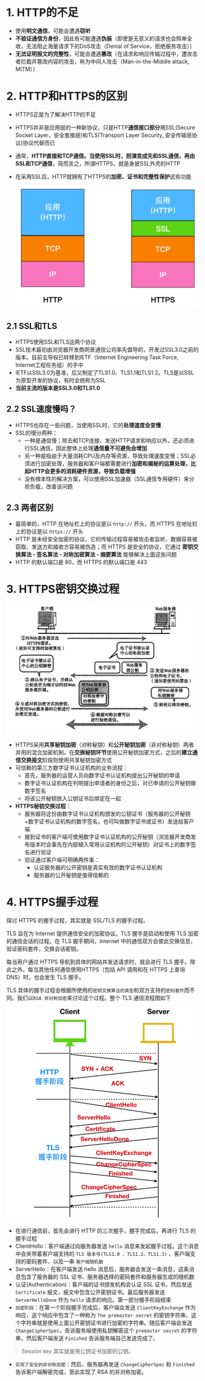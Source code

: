 # 1. HTTP的不足

- 使用**明文通信**，可能会遭遇**窃听**
- **不验证通信方身份**，因此有可能遭遇**伪装**（即使是无意义的请求也会照单全收，无法阻止海量请求下的DoS攻击（Denial of Service，拒绝服务攻击））
- **无法证明报文的完整性**，可能会遭遇**篡改**（在请求和响应传输过程中，遭攻击者拦截并篡改内容的攻击，称为中间人攻击（Man-in-the-Middle attack, MITM））


# 2. HTTP和HTTPS的区别

- HTTPS正是为了解决HTTP的不足

- HTTPS并非是应用层的一种新协议，只是HTTP**通信接口部分**用SSL(Secure Socket Layer，安全套接层)和TLS(Transport Layer Security, 安全传输层协议)协议代替而已

- 通常，**HTTP直接和TCP通信。当使用SSL时，则演变成先和SSL通信，再由SSL和TCP通信**，简而言之，所谓HTTPS，就是身披SSL外壳的HTTP

- 在采用SSL后，HTTP就拥有了HTTPS的**加密、证书和完整性保护**这些功能

  <center><img src="HTTPS.assets/28S4vMcAzCnNjqg.png"/></center>

## 2.1 SSL和TLS

- HTTPS使用SSL和TLS这两个协议
- SSL技术最初由浏览器开发商网景通信公司率先倡导的，开发过SSL3.0之前的版本。目前主导权已转移到IETF（Internet Engineering Task Force, Internet工程任务组）的手中
- IETF以SSL3.0为基准，后又制定了TLS1.0、TLS1.1和TLS1.2。TLS是以SSL为原型开发的协议，有时会统称为SSL
- **当前主流的版本是SSL3.0和TLS1.0**

## 2.2 SSL速度慢吗？

- HTTPS也存在一些问题，当使用SSL时，它的**处理速度会变慢**
- SSL的慢分两种：
  - 一种是通信慢；除去和TCP连接、发送HTTP请求和响应以外，还必须进行SSL通信，因此整体上处理**通信量不可避免会增加**
  - 另一种是指由于大量消耗CPU及内存等资源，导致处理速度变慢；SSL必须进行加密处理，服务器和客户端都需要进行**加密和揭秘的运算处理，比起HTTP会更多的消耗硬件资源，导致负载增强**
  - 没有根本性的解决方案，可以使用SSL加速器（SSL通信专用硬件）来分担负载，改善该问题

## 2.3 两者区别

- 最简单的，HTTP 在地址栏上的协议是以 `http://` 开头，而 HTTPS 在地址栏上的协议是以 `https://` 开头
- HTTP 是未经安全加密的协议，它的传输过程容易被攻击者监听、数据容易被窃取、发送方和接收方容易被伪造；而 HTTPS 是安全的协议，它通过 **密钥交换算法 - 签名算法 - 对称加密算法 - 摘要算法** 能够解决上面这些问题
- HTTP 的默认端口是 80，而 HTTPS 的默认端口是 443

# 3. HTTPS密钥交换过程

<center><img src="HTTPS.assets/EWykdA5nF8RVQMr.png"/></center>

- HTTPS采用**共享秘钥加密**（对称秘钥）和**公开秘钥加密**（非对称秘钥）两者并用的混合加密机制。在**交换秘钥环节**使用公开秘钥加密方式，之后的**建立通信交换报文**阶段则使用共享秘钥加密方式
- 可信赖的第三方数字证书认证机构的业务流程：
  - 首先，服务器的运营人员向数字证书认证机构提出公开秘钥的申请
  - 数字证书认证机构在判明提出申请者的身份之后，对已申请的公开秘钥做数字签名
  - 将该公开秘钥放入公钥证书后绑定在一起
- **HTTPS秘钥交换过程**：
  - 服务器将这份由数字证书认证机构颁发的公钥证书（服务器的公开秘钥+数字证书认证机构的数字签名，也可叫做数字证书或证书）发送给客户端
  - 接到证书的客户端可使用数字证书认证机构的公开秘钥（浏览器开发商发布版本时会事先在内部植入常用认证机构的公开秘钥）对证书上的数字签名进行验证
  - 验证通过客户端可明确两件事：
    - 认证服务器的公开密钥是真实有效的数字证书认证机构
    - 服务器的公开秘钥是值得信赖的

# 4. HTTPS握手过程

探讨 HTTPS 的握手过程，其实就是 SSL/TLS 的握手过程。

TLS 旨在为 Internet 提供通信安全的加密协议。TLS 握手是启动和使用 TLS 加密的通信会话的过程。在 TLS 握手期间，Internet 中的通信双方会彼此交换信息，验证密码套件，交换会话密钥。

每当用户通过 HTTPS 导航到具体的网站并发送请求时，就会进行 TLS 握手。除此之外，每当其他任何通信使用HTTPS（包括 API 调用和在 HTTPS 上查询 DNS）时，也会发生 TLS 握手。

TLS 具体的握手过程会根据所使用的`密钥交换算法的类型`和双方支持的`密码套件`而不同。我们以`RSA 非对称加密`来讨论这个过程。整个 TLS 通信流程图如下

![图片](HTTPS.assets/640.png)

- 在进行通信前，首先会进行 HTTP 的三次握手，握手完成后，再进行 TLS 的握手过程
- ClientHello：客户端通过向服务器发送 `hello` 消息来发起握手过程。这个消息中会夹带着客户端支持的 `TLS 版本号(TLS1.0 、TLS1.2、TLS1.3)` 、客户端支持的密码套件、以及一串 `客户端随机数`
- ServerHello：在客户端发送 hello 消息后，服务器会发送一条消息，这条消息包含了服务器的 SSL 证书、服务器选择的密码套件和服务器生成的随机数
- 认证(Authentication)：客户端的证书颁发机构会认证 SSL 证书，然后发送 `Certificate` 报文，报文中包含公开密钥证书。最后服务器发送 `ServerHelloDone` 作为 `hello` 请求的响应。第一部分握手阶段结束
- `加密阶段`：在第一个阶段握手完成后，客户端会发送 `ClientKeyExchange` 作为响应，这个响应中包含了一种称为 `The premaster secret` 的密钥字符串，这个字符串就是使用上面公开密钥证书进行加密的字符串。随后客户端会发送 `ChangeCipherSpec`，告诉服务端使用私钥解密这个 `premaster secret` 的字符串，然后客户端发送 `Finished` 告诉服务端自己发送完成了。

> Session key 其实就是用公钥证书加密的公钥。

- `实现了安全的非对称加密`：然后，服务器再发送 `ChangeCipherSpec` 和 `Finished` 告诉客户端解密完成，至此实现了 RSA 的非对称加密。